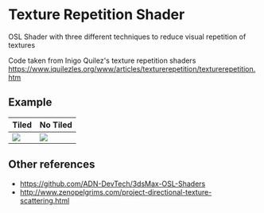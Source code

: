 # Texture Repetition Shader
OSL Shader with three different techniques to reduce visual repetition of textures

Code taken from Inigo Quilez's texture repetition shaders https://www.iquilezles.org/www/articles/texturerepetition/texturerepetition.htm

## Example

|                          Tiled                                                 |                   No Tiled                                         |
| ------------------------------------------------------------------------------ | ------------------------------------------------------------------- |
| ![](https://user-images.githubusercontent.com/4348536/116004332-20a1b980-a5b7-11eb-9463-2cf2bb8339f4.png) | ![](https://user-images.githubusercontent.com/4348536/116004356-3b742e00-a5b7-11eb-9df5-d896931478fd.png) |

## Other references
* https://github.com/ADN-DevTech/3dsMax-OSL-Shaders
* http://www.zenopelgrims.com/project-directional-texture-scattering.html
